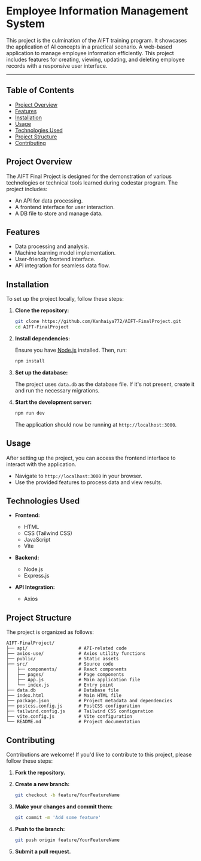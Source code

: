 # Employee Information Management System

This project is the culmination of the AIFT training program. It showcases the application of AI concepts in a practical scenario.
A web-based application to manage employee information efficiently. This project includes features for creating, viewing, updating, and deleting employee records with a responsive user interface.

---



## Table of Contents

- [Project Overview](#project-overview)
- [Features](#features)
- [Installation](#installation)
- [Usage](#usage)
- [Technologies Used](#technologies-used)
- [Project Structure](#project-structure)
- [Contributing](#contributing)

## Project Overview

The AIFT Final Project is designed for the demonstration of various technologies or technical tools learned during codestar program. The project includes:

- An API for data processing.
- A frontend interface for user interaction.
- A DB file to store and manage data.

## Features

- Data processing and analysis.
- Machine learning model implementation.
- User-friendly frontend interface.
- API integration for seamless data flow.

## Installation

To set up the project locally, follow these steps:

1. **Clone the repository:**

   ```bash
   git clone https://github.com/Kanhaiya772/AIFT-FinalProject.git
   cd AIFT-FinalProject
   ```

2. **Install dependencies:**

   Ensure you have [Node.js](https://nodejs.org/) installed. Then, run:

   ```bash
   npm install
   ```

3. **Set up the database:**

   The project uses `data.db` as the database file. If it's not present, create it and run the necessary migrations.

4. **Start the development server:**

   ```bash
   npm run dev
   ```

   The application should now be running at `http://localhost:3000`.

## Usage

After setting up the project, you can access the frontend interface to interact with the application.

- Navigate to `http://localhost:3000` in your browser.
- Use the provided features to process data and view results.

## Technologies Used

- **Frontend:**
  - HTML
  - CSS (Tailwind CSS)
  - JavaScript
  - Vite

- **Backend:**
  - Node.js
  - Express.js

- **API Integration:**
  - Axios

## Project Structure

The project is organized as follows:

```
AIFT-FinalProject/
├── api/                   # API-related code
├── axios-use/             # Axios utility functions
├── public/                # Static assets
├── src/                   # Source code
│   ├── components/        # React components
│   ├── pages/             # Page components
│   ├── App.js             # Main application file
│   └── index.js           # Entry point
├── data.db                # Database file
├── index.html             # Main HTML file
├── package.json           # Project metadata and dependencies
├── postcss.config.js      # PostCSS configuration
├── tailwind.config.js     # Tailwind CSS configuration
├── vite.config.js         # Vite configuration
└── README.md              # Project documentation
```

## Contributing

Contributions are welcome! If you'd like to contribute to this project, please follow these steps:

1. **Fork the repository.**
2. **Create a new branch:**

   ```bash
   git checkout -b feature/YourFeatureName
   ```

3. **Make your changes and commit them:**

   ```bash
   git commit -m 'Add some feature'
   ```

4. **Push to the branch:**

   ```bash
   git push origin feature/YourFeatureName
   ```

5. **Submit a pull request.**
